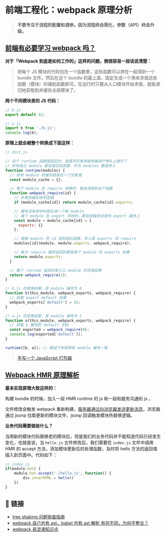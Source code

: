 # 前端工程化：webpack 原理分析<!-- omit in toc -->

> **不要专注于流程的配置和调参。因为流程终会简化，参数（API）终会升级。**

## [前端有必要学习 webpack 吗？](https://www.zhihu.com/question/472006458)

**对于「Webpack 到底是如何工作的」这样的问题，倒很容易一段话说清楚：**

>把每个 JS 模块的代码包在一个函数里，这些函数可以拼在一起得到一个 bundle 文件。然后在这个 bundle 的最上面，固定生成一个用来求值这些函数（模块）的辅助函数即可。在运行时只要从入口模块开始求值，就能递归地获取到并缓存全部模块了。

**两个不同模块里的 JS 代码：**

```js
// b.js
export default 42;

// a.js
import b from './b.js';
console.log(b);
```

**原理上就会被整个转换成下面这样：**

```js
// dist.js

// 这个 runtime 函数是固定的，直接字符串拼接到编译产物头上就行了
// 所有独立 module 都会被包成函数，作为 modules 数组传入
function runtime(modules) {
  // 所有 module 的缓存就放在一个对象里
  const module_cache = {};

  // 每个 module 在 require 依赖时，都会调用到这个函数
  function webpack_require(id) {
    // 朴素的缓存命中逻辑
    if (module_cache[id]) return module_cache[id].exports;

    // 缓存没有命中时就生成一个新 module
    // 每个 module 在 export 字段时，都会挂载到这里的 export 属性上
    const module = module_cache[id] = {
      exports: {}
    };

    // 根据 module 的 id 找到相应函数，传入其 exports 和 require
    modules[id](module, module.exports, webpack_require);

    // 每次 require 最终返回的都是某个 module 的 exports 结果
    return module.exports;
  }

  // 整个 runtime 返回的是入口 module 的求值结果
  return webpack_require(1);
}

// b.js 的变换结果，其 module 编号为 0
function b(this_module, webpack_exports, webpack_require) {
  // 挂载 export default 结果
  webpack_exports['default'] = 42;
}

// a.js 的变换结果，其 module 编号为 1
function a(this_module, webpack_exports, webpack_require) {
  // 获取 b 模块的 default 字段
  const exported = webpack_require(0);
  console.log(exported['default']);
}

runtime([b, a]); // 数组下标顺序和 module 编号一致
```

> [手写一个 JavaScript 打包器](https://github.com/chuenwei0129/build-my-own-x/blob/main/packages/build-my-own-pack/README.md)

## [Webpack HMR 原理解析](https://zhuanlan.zhihu.com/p/30669007)

<!-- webpack done、hash、EventSource、jsonp -->

**基本实现原理大致这样的：**

构建 bundle 的时候，加入一段 HMR runtime 的 js 和一段和服务沟通的 js 。

文件修改会触发 webpack 重新构建，[服务器通过向浏览器发送更新消息](https://developer.mozilla.org/zh-CN/docs/web/api/server-sent_events/using_server-sent_events)，浏览器通过 jsonp 拉取更新的模块文件，jsonp 回调触发模块热替换逻辑。

**业务代码需要做些什么？**

当用新的模块代码替换老的模块后，但是我们的业务代码并不能知道代码已经发生变化，也就是说，当 `hello.js` 文件修改后，我们需要在 `index.js` 文件中调用 HMR 的 accept 方法，添加模块更新后的处理函数，及时将 hello 方法的返回值插入到页面中。代码如下：

```js
// index.js
if(module.hot) {
    module.hot.accept('./hello.js', function() {
        div.innerHTML = hello()
    })
}
```

## 🔗 链接

- [tree shaking 问题排查指南](https://zhuanlan.zhihu.com/p/491391823)
- [webpack 自己也有 ast，babel 也有 ast 解析 有何不同，为何不整合？](https://www.zhihu.com/question/309893645)
- [webpack 易混淆知识点](https://www.cnblogs.com/skychx/tag/Webpack/)
